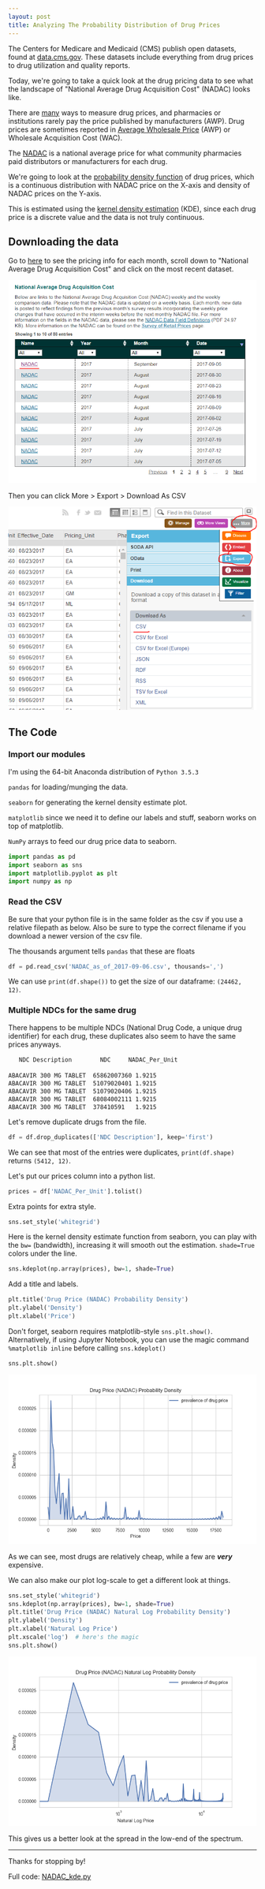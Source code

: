 ```yaml
---
layout: post
title: Analyzing The Probability Distribution of Drug Prices
---
```


The Centers for Medicare and Medicaid (CMS) publish open datasets, found at [data.cms.gov](https://data.medicaid.gov). These datasets include everything from drug prices to drug utilization and quality reports. 

Today, we're going to take a quick look at the drug pricing data to see what the landscape of "National Average Drug Acquisition Cost" (NADAC) looks like. 

There are [many](http://pharmaceuticalcommerce.com/legal-regulatory/analyzing-drug-pricing-mechanisms/) ways to measure drug prices, and pharmacies or institutions rarely pay the price published by manufacturers (AWP). Drug prices are sometimes reported in [Average Wholesale Price](https://en.wikipedia.org/wiki/Average_wholesale_price_(pharmaceuticals)) (AWP) or Wholesale Acquisition Cost (WAC). 

The [NADAC](https://www.medicaid.gov/medicaid-chip-program-information/by-topics/prescription-drugs/ful-nadac-downloads/nadacmethodology.pdf) is a national average price for what community pharmacies paid distributors or manufacturers for each drug.

We're going to look at the [probability density function](https://en.wikipedia.org/wiki/Probability_density_function) of drug prices, which is a continuous distribution with NADAC price on the X-axis and density of NADAC prices on the Y-axis. 

This is estimated using the [kernel density estimation](https://en.wikipedia.org/wiki/Kernel_density_estimation) (KDE), since each drug price is a discrete value and the data is not truly continuous.

## Downloading the data
Go to [here](https://www.medicaid.gov/medicaid/prescription-drugs/pharmacy-pricing/index.html) to see the pricing info for each month, scroll down to "National Average Drug Acquisition Cost" and click on the most recent dataset.

![NADAC](https://raw.githubusercontent.com/griffincalme/griffincalme.github.io/master/images/NADAC/NADAC.PNG)


Then you can click More > Export > Download As CSV

![NADAC2](https://raw.githubusercontent.com/griffincalme/griffincalme.github.io/master/images/NADAC/NADAC2.png)

## The Code
### Import our modules
I'm using the 64-bit Anaconda distribution of `Python 3.5.3`

`pandas` for loading/munging the data.

`seaborn` for generating the kernel density estimate plot.

`matplotlib` since we need it to define our labels and stuff, seaborn works on top of matplotlib.

`NumPy` arrays to feed our drug price data to seaborn.

```python
import pandas as pd
import seaborn as sns
import matplotlib.pyplot as plt
import numpy as np
```

### Read the CSV
Be sure that your python file is in the same folder as the csv if you use a relative filepath as below. Also be sure to type the correct filename if you download a newer version of the csv file.
 
The thousands argument tells `pandas` that these are floats
```python
df = pd.read_csv('NADAC_as_of_2017-09-06.csv', thousands=',')
```

We can use `print(df.shape())` to get the size of our dataframe: `(24462, 12)`.


### Multiple NDCs for the same drug
There happens to be multiple NDCs (National Drug Code, a unique drug identifier) for each drug, these duplicates also seem to have the same prices anyways.

```
   NDC Description        NDC     NADAC_Per_Unit

ABACAVIR 300 MG TABLET	65862007360	1.9215
ABACAVIR 300 MG TABLET	51079020401	1.9215	
ABACAVIR 300 MG TABLET	51079020406	1.9215	
ABACAVIR 300 MG TABLET	68084002111	1.9215	
ABACAVIR 300 MG TABLET	378410591	1.9215	

```
Let's remove duplicate drugs from the file. 
```python
df = df.drop_duplicates(['NDC Description'], keep='first')
```

We can see that most of the entries were duplicates, `print(df.shape)` returns `(5412, 12)`.


Let's put our prices column into a python list.
```python
prices = df['NADAC_Per_Unit'].tolist()
```

Extra points for extra style.
```python
sns.set_style('whitegrid')
```

Here is the kernel density estimate function from seaborn, you can play with the `bw=` (bandwidth), increasing it will smooth out the estimation. `shade=True` colors under the line.

```python
sns.kdeplot(np.array(prices), bw=1, shade=True)
```

Add a title and labels.
```python
plt.title('Drug Price (NADAC) Probability Density')
plt.ylabel('Density')
plt.xlabel('Price')
```

Don't forget, seaborn requires matplotlib-style `sns.plt.show()`. Alternatively, if using Jupyter Notebook, you can use the magic command `%matplotlib inline` before calling `sns.kdeplot()`

```python
sns.plt.show()
```

![drug_kde](https://raw.githubusercontent.com/griffincalme/griffincalme.github.io/master/images/NADAC/drug_kde.png)


As we can see, most drugs are relatively cheap, while a few are ***very*** expensive. 

We can also make our plot log-scale to get a different look at things.

```python
sns.set_style('whitegrid')
sns.kdeplot(np.array(prices), bw=1, shade=True)
plt.title('Drug Price (NADAC) Natural Log Probability Density')
plt.ylabel('Density')
plt.xlabel('Natural Log Price')
plt.xscale('log')  # here's the magic
sns.plt.show()
```

![drug_kde_log](https://raw.githubusercontent.com/griffincalme/griffincalme.github.io/master/images/NADAC/drug_kde_log.png)

This gives us a better look at the spread in the low-end of the spectrum.

___________

Thanks for stopping by!

Full code: [NADAC_kde.py](https://raw.githubusercontent.com/griffincalme/griffincalme.github.io/master/images/NADAC/probability_dist.py)
